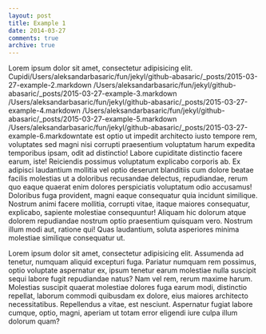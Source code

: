 ```yaml
---
layout: post
title: Example 1
date: 2014-03-27
comments: true
archive: true
---
```

Lorem ipsum dolor sit amet, consectetur adipisicing elit. Cupidi/Users/aleksandarbasaric/fun/jekyl/github-abasaric/_posts/2015-03-27-example-2.markdown
/Users/aleksandarbasaric/fun/jekyl/github-abasaric/_posts/2015-03-27-example-3.markdown
/Users/aleksandarbasaric/fun/jekyl/github-abasaric/_posts/2015-03-27-example-4.markdown
/Users/aleksandarbasaric/fun/jekyl/github-abasaric/_posts/2015-03-27-example-5.markdown
/Users/aleksandarbasaric/fun/jekyl/github-abasaric/_posts/2015-03-27-example-6.markdowntate est optio ut impedit architecto iusto tempore rem, voluptates sed magni nisi corrupti praesentium voluptatum harum expedita temporibus ipsam, odit ad distinctio! Labore cupiditate distinctio facere earum, iste! Reiciendis possimus voluptatum explicabo corporis ab. Ex adipisci laudantium mollitia vel optio deserunt blanditiis cum dolore beatae facilis molestias ut a doloribus recusandae delectus, repudiandae, rerum quo eaque quaerat enim dolores perspiciatis voluptatum odio accusamus! Doloribus fuga provident, magni eaque consequatur quia incidunt similique. Nostrum animi facere mollitia, corrupti vitae, itaque maiores consequatur, explicabo, sapiente molestiae consequuntur! Aliquam hic dolorum atque dolorem repudiandae nostrum optio praesentium quisquam vero. Nostrum illum modi aut, ratione qui! Quas laudantium, soluta asperiores minima molestiae similique consequatur ut.

Lorem ipsum dolor sit amet, consectetur adipisicing elit. Assumenda ad tenetur, numquam aliquid excepturi fuga. Pariatur numquam rem possimus, optio voluptate aspernatur ex, ipsum tenetur earum molestiae nulla suscipit sequi labore fugit repudiandae natus? Nam vel rem, rerum maxime harum. Molestias suscipit quaerat molestiae dolores fuga earum modi, distinctio repellat, laborum commodi quibusdam ex dolore, eius maiores architecto necessitatibus. Repellendus a vitae, est nesciunt. Aspernatur fugiat labore cumque, optio, magni, aperiam ut totam error eligendi iure culpa illum dolorum quam?